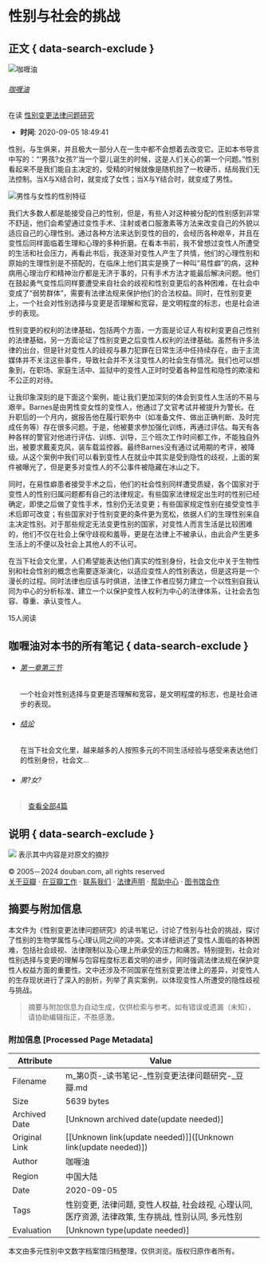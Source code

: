 # 性别与社会的挑战

## 正文 { data-search-exclude }


![咖喱油](https://img1.doubanio.com/icon/user_normal.jpg)  
###### [咖喱油](https://www.douban.com/people/221990579/)  
在读 [性别变更法律问题研究](https://book.douban.com/subject/26647329/)  
-   **时间**: 2020-09-05 18:49:41  

性别，与生俱来，并且极大一部分人在一生中都不会想着去改变它。正如本书导言中写的：“‘男孩?女孩?’当一个婴儿诞生的时候，这是人们关心的第一个问题。”性别看起来不是我们能自主决定的，受精的时候就像是随机抛了一枚硬币，结局我们无法控制。当X与X结合时，就变成了女性；当X与Y结合时，就变成了男性。

![男性与女性的性别特征](https://img2.doubanio.com/view/page_note/xlarge/public/p98567802-1.jpg)  

我们大多数人都是能接受自己的性别，但是，有些人对这种被分配的性别感到非常不舒适，他们会希望通过变性手术、注射或者口服激素等方法来改变自己的外貌以适应自己的心理性别。通过各种方法来达到变性的目的，会经历各种艰辛，并且在变性后同样面临着生理和心理的多种折磨。在看本书前，我不曾想过变性人所遭受的生活和社会压力，再看此书后，我逐渐对变性人产生了共情，他们的心理性别和原始的生理性别是不搭配的，在临床上他们其实是换了一种叫“易性癖”的病，这种病用心理治疗和精神治疗都是无济于事的，只有手术方法才能最后解决问题。他们在鼓起勇气变性后同样要遭受来自社会的歧视和性别变更后的各种困难，在社会中变成了“弱势群体”，需要有法律法规来保护他们的合法权益。同时，在性别变更上，一个社会对性别选择与变更是否理解和宽容，是文明程度的标志，也是社会进步的表现。

性别变更的权利的法律基础，包括两个方面，一方面是论证人有权利变更自己性别的法律基础，另一方面论证了性别变更之后变性人权利的法律基础。虽然有许多法律的出台，但是针对变性人的歧视与暴力犯罪在日常生活中任持续存在，由于主流媒体并不关注这些事件，导致社会并不关注变性人的社会生存情况。我们也可以想象到，在职场、家庭生活中、监狱中的变性人正时时受着各种显性和隐性的欺凌和不公正的对待。

让我印象深刻的是下面这个案例，能让我们更加深刻的体会到变性人生活的不易与艰辛。Barnes是由男性变女性的变性人，他通过了文官考试并被提升为警长。在升职后的一个月内，据报告他在履行职务中（如准备文件、做出正确判断、及时完成任务等）存在很多问题。于是，他被要求参加强化训练，再通过评估。每天有各种各样的警官对他进行评估、训练、训导，三个班次工作时间都工作，不能独自外出，被要求戴麦克风，装车载监控器。最终Barnes没有通过试用期的考评，被降级。从这个案例中我们可以看到变性人在就业中其实是受到隐性的歧视，上面的案件被曝光了，但是更多对变性人的不公事件被隐藏在冰山之下。

同时，在易性癖患者接受手术之后，他们的社会性别同样遭受质疑，各个国家对于变性人的性别归属问题都有自己的法律规定。有些国家法律规定出生时的性别已经确定，即使之后做了变性手术，性别仍无法变更；有些国家规定性别在接受变性手术后即可改变；有些国家对于性别变更的条件更为宽松，依据人们的生理性别来自主决定性别。对于那些规定无法变更性别的国家，对变性人而言生活是比较困难的，他们不仅在社会上保守歧视和羞辱，更是在法律上不被承认，由此会产生更多生活上的不便以及社会上其他人的不认可。

在当下社会文化里，人们希望能表达他们真实的性别身份，社会文化中关于生物性别和社会性别的概念也需要逐渐演化，以适应变性人的性别表达，但是这将是一个漫长的过程。同时法律也应该与时俱进，法律工作者应努力建立一个以性别自我认同为中心的分析标准、建立一个以保护变性人权利为中心的法律体系，让社会去包容、尊重、承认变性人。

15人阅读  

## 咖喱油对本书的所有笔记   { data-search-exclude }

-   ###### [第一章第三节](https://book.douban.com/annotation/98563603/)  
    一个社会对性别选择与变更是否理解和宽容，是文明程度的标志，也是社会进步的表现。  

-   ###### [结论](https://book.douban.com/annotation/98563659/)  
    在当下社会文化里，越来越多的人按照多元的不同生活经验与感受来表达他们的性别身份，社会文...  

-   ###### 男?女?  

> [查看全部4篇](https://book.douban.com/people/221990579/annotation/26647329/)  

## 说明   { data-search-exclude }

![](https://img9.doubanio.com/cuphead/book-static/pics/big_quoter.png) 表示其中内容是对原文的摘抄  

© 2005－2024 douban.com, all rights reserved  
[关于豆瓣](https://www.douban.com/about) · [在豆瓣工作](https://www.douban.com/jobs) · [联系我们](https://www.douban.com/about?topic=contactus) · [法律声明](https://www.douban.com/about/legal) · [帮助中心](https://help.douban.com/?app=book) · [图书馆合作](https://book.douban.com/library_invitation)  
<!-- tcd_original_link https://m.douban.com/book/annotation/98567802 -->


## 摘要与附加信息

<!-- tcd_abstract -->
本文件为《性别变更法律问题研究》的读书笔记，讨论了性别与社会的挑战，探讨了性别的生物学属性与心理认同之间的冲突。文本详细讲述了变性人面临的各种困难，包括社会歧视、法律限制以及心理上所承受的压力和痛苦。特别提到，社会对性别选择与变更的理解与包容程度标志着文明的进步，同时强调法律法规在保护变性人权益方面的重要性。文中还涉及不同国家在性别变更法律上的差异，对变性人的生存现状进行了深入的剖析，列举了真实案例，以体现变性人所遭受的隐性歧视与挑战。
<!-- tcd_abstract_end -->

> 摘要与附加信息为自动生成，仅供检索与参考。如有错误或遗漏（未知），请协助编辑指正，不胜感激。

### 附加信息 [Processed Page Metadata]

| Attribute       | Value                                  |
|-----------------|----------------------------------------|
| Filename        | m_第0页-_读书笔记-_性别变更法律问题研究-_豆瓣.md                             |
| Size            | 5639 bytes                           |
| Archived Date   | [Unknown archived date(update needed)]                             |
| Original Link   | [[Unknown link(update needed)]]([Unknown link(update needed)])                       |
| Author          | 咖喱油                               |
| Region          | 中国大陆                               |
| Date            | 2020-09-05                                 |
| Tags            | 性别变更, 法律问题, 变性人权益, 社会歧视, 心理认同, 医疗资源, 法律政策, 生存挑战, 性别认同, 多元性别                                 |
| Evaluation            | [Unknown type(update needed)]                                 |
<!-- tcd_table_end -->

本文由多元性别中文数字档案馆归档整理，仅供浏览。版权归原作者所有。
